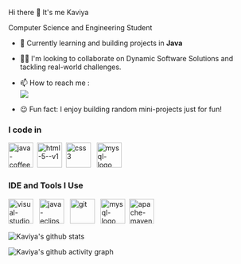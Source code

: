 Hi there 👋 It's me Kaviya 

Computer Science and Engineering Student



- 🌱 Currently learning and building projects in **Java**

- 👯‍♀️ I'm looking to collaborate on Dynamic Software Solutions and tackling real-world challenges.
  
- 📫 How to reach me :
  <br /> [<img src="https://img.shields.io/badge/Gmail-D14836?style=for-the-badge&logo=gmail&logoColor=white" />](kaviya.s0806@mail.com)
  
-  😉 Fun fact: I enjoy building random mini-projects just for fun!

  ### I code in 
  <img height="50" width="50" src="https://img.icons8.com/color/48/java-coffee-cup-logo--v1.png" alt="java-coffee-cup-logo--v1"/>&nbsp;&nbsp;<img height="50" width="50" src="https://img.icons8.com/color/48/html-5--v1.png" alt="html-5--v1"/>&nbsp;&nbsp;<img height="50" width="50" src="https://img.icons8.com/color/48/css3.png" alt="css3"/> &nbsp;&nbsp;<img width="50" height="50" src="https://img.icons8.com/color/48/mysql-logo.png" alt="mysql-logo"/>
### IDE and Tools I Use
<img width="50" height="50" src="https://img.icons8.com/fluency-systems-filled/50/228BE6/visual-studio-code-2019.png" alt="visual-studio-code-2019"/> &nbsp;&nbsp;<img width="50" height="50" src="https://img.icons8.com/officexs/16/java-eclipse.png" alt="java-eclipse"/> &nbsp;&nbsp;<img width="50" height="50" src="https://img.icons8.com/color/48/git.png" alt="git"/> &nbsp;&nbsp;<img width="50" height="50" src="https://img.icons8.com/material/24/228BE6/mysql-logo.png" alt="mysql-logo"/>&nbsp;&nbsp;<img width="50" height="50" src="https://icon.icepanel.io/Technology/svg/Apache-Maven.svg" alt="apache-maven"/>

![Kaviya's github stats](https://github-readme-stats.vercel.app/api?username=kaviya-sivasankar&theme=dark&show_icons=true&&hide=issues,contribs)

![Kaviya's github activity graph](https://github-readme-activity-graph.vercel.app/graph?username=kaviya-sivasankar&bg_color=000000&color=ffffff&line=51f565&point=ffffff&area=true&hide_border=true)

<!---
kaviya-sivasankar/kaviya-sivasankar is a ✨ special ✨ repository because its `README.md` (this file) appears on your GitHub profile.
You can click the Preview link to take a look at your

